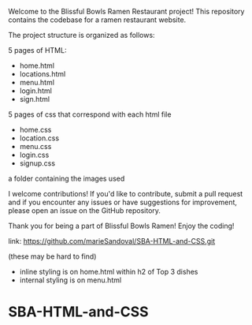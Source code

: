 Welcome to the Blissful Bowls Ramen Restaurant project! 
This repository contains the codebase for a ramen restaurant website.

The project structure is organized as follows:

5 pages of HTML:
- home.html
- locations.html
- menu.html
- login.html
- sign.html

5 pages of css that correspond with each html file
- home.css
- location.css
- menu.css
- login.css
- signup.css

a folder containing the images used

I welcome contributions! If you'd like to contribute, submit a pull request and if you encounter any issues or 
have suggestions for improvement, please open an issue on the GitHub repository.

Thank you for being a part of Blissful Bowls Ramen! Enjoy the coding!

link: https://github.com/marieSandoval/SBA-HTML-and-CSS.git

(these may be hard to find)
- inline styling is on home.html within h2 of Top 3 dishes
- internal styling is on menu.html


# SBA-HTML-and-CSS
